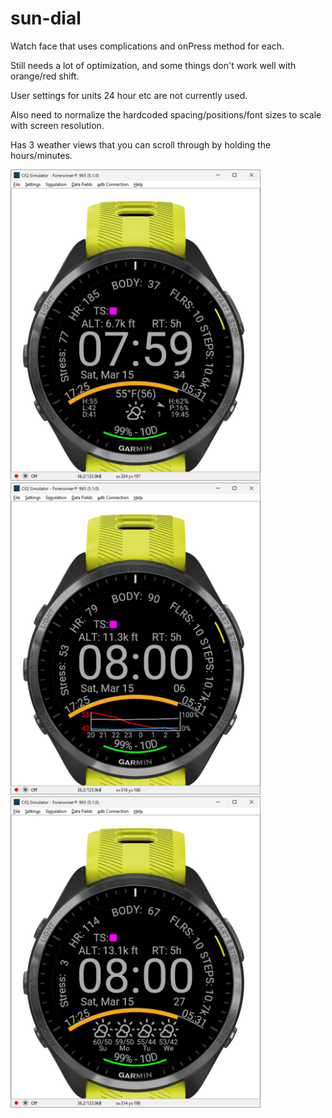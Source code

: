 # sun-dial

Watch face that uses complications and onPress method for each. 

Still needs a lot of optimization, and some things don't work well with orange/red shift. 

User settings for units 24 hour etc are not currently used.

Also need to normalize the hardcoded spacing/positions/font sizes to scale with screen resolution. 

Has 3 weather views that you can scroll through by holding the hours/minutes.

<img src="screenshot.png" width="400">
<img src="screenshot2.png" width="400">
<img src="screenshot3.png" width="400">

